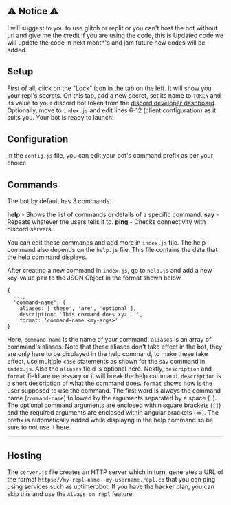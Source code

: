 ## ⚠️ Notice ⚠️

I will suggest to you to use glitch or replit or you can't host the bot without url and give me the credit if you are using the code, this is Updated code we will update the code in next month's and jam future new codes will be added.

## Setup

First of all, click on the "Lock" icon in the tab on the left. It will show you your repl's secrets. On this tab, add a new secret, set its name to `TOKEN` and its value to your discord bot token from the [discord developer dashboard](https://discord.com/developers/applications).
Optionally, move to `index.js` and edit lines 6-12 (client configuration) as it suits you.
Your bot is ready to launch!

## Configuration

In the `config.js` file, you can edit your bot's command prefix as per your choice.

## Commands

The bot by default has 3 commands.

**help** - Shows the list of commands or details of a specific command.
**say**  - Repeats whatever the users tells it to.
**ping** - Checks connectivity with discord servers.

You can edit these commands and add more in `index.js` file.
The help command also depends on the `help.js` file. This file contains the data that the help command displays.

After creating a new command in `index.js`, go to `help.js` and add a new key-value pair to the JSON Object in the format shown below.
```JS
{
  ...,
  'command-name': {
    aliases: ['these', 'are', 'optional'],
    description: 'This command does xyz...',
    format: 'command-name <my-args>'
}
```

Here, `command-name` is the name of your command. `aliases` is an array of command's aliases. Note that these aliases don't take effect in the bot, they are only here to be displayed in the help command, to make these take effect, use multiple `case` statements as shown for the `say` command in `index.js`. Also the `aliases` field is optional here.
Nextly, `description` and `format` field are necessary or it will break the help command.
`description` is a short description of what the command does.
`format` shows how is the user supposed to use the command. The first word is always the command name (`command-name`) followed by the arguments separated by a space (` `). The optional command arguments are enclosed within square brackets (`[]`) and the required arguments are enclosed within angular brackets (`<>`). The prefix is automatically added while displayng in the help command so be sure to not use it here.

---

## Hosting

The `server.js` file creates an HTTP server which in turn, generates a URL of the format `https://my-repl-name--my-username.repl.co` that you can ping using services such as uptimerobot. If you have the hacker plan, you can skip this and use the `Always on repl` feature.
